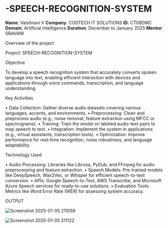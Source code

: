 # -SPEECH-RECOGNITION-SYSTEM


**Name**: Vaishnavi V
**Company**: CODTECH IT SOLUTIONS
**ID**: CT08DMC
**Domain**: Artificial Intelligence
**Duration**: December to January 2025
**Mentor**: SRAVANI



Overview of the project

Project:  SPEECH-RECOGNITION-SYSTEM



Objective



To develop a speech recognition system that accurately converts spoken language into text, enabling efficient interaction with devices and applications through voice commands, transcription, and language understanding.


Key Activities

•	Data Collection: Gather diverse audio datasets covering various languages, accents, and environments.
•	Preprocessing: Clean and preprocess audio (e.g., noise removal, feature extraction using MFCC or spectrograms).
•	Training: Train the model on labeled audio-text pairs to map speech to text. 
•	Integration: Implement the system in applications (e.g., virtual assistants, transcription tools).
•	Optimization: Improve performance for real-time recognition, noise robustness, and language adaptability.



Technology Used

• Audio Processing: Libraries like Librosa, PyDub, and FFmpeg for audio preprocessing and feature extraction.
•	Speech Models: Pre-trained models like DeepSpeech, Wav2Vec, or Whisper for efficient speech-to-text conversion.
•	APIs: Google Speech-to-Text, AWS Transcribe, and Microsoft Azure Speech services for ready-to-use solutions.
•	Evaluation Tools: Metrics like Word Error Rate (WER) for assessing system accuracy.




OUTPUT


![Screenshot 2025-01-05 211059](https://github.com/user-attachments/assets/0edfefc2-a131-40be-a879-1472457e6f02)


![Screenshot 2025-01-05 211122](https://github.com/user-attachments/assets/3218d7d4-30a3-4f82-8b18-c805eacd5099)





